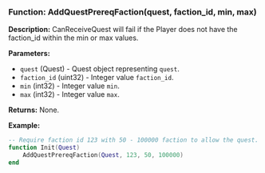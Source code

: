 ### Function: AddQuestPrereqFaction(quest, faction_id, min, max)

**Description:**
CanReceiveQuest will fail if the Player does not have the faction_id within the min or max values.

**Parameters:**
- `quest` (Quest) - Quest object representing `quest`.
- `faction_id` (uint32) - Integer value `faction_id`.
- `min` (int32) - Integer value `min`.
- `max` (int32) - Integer value `max`.

**Returns:** None.

**Example:**

```lua
-- Require faction id 123 with 50 - 100000 faction to allow the quest.
function Init(Quest)
    AddQuestPrereqFaction(Quest, 123, 50, 100000)
end
```
